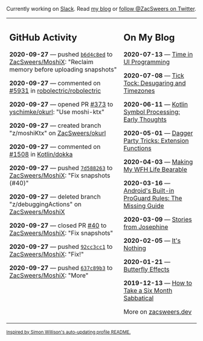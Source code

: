 Currently working on [Slack](https://slack.com/). Read [my blog](https://zacsweers.dev/) or [follow @ZacSweers on Twitter](https://twitter.com/ZacSweers).

<table><tr><td valign="top" width="60%">

## GitHub Activity
<!-- githubActivity starts -->
**2020-09-27** — pushed [`b6d4c8ed`](https://github.com/ZacSweers/MoshiX/commit/b6d4c8ed1e9429b7fa27fe5064aca9ba6026be1b) to [ZacSweers/MoshiX](https://api.github.com/repos/ZacSweers/MoshiX): "Reclaim memory before uploading snapshots"

**2020-09-27** — commented on [#5931](https://github.com/robolectric/robolectric/issues/5931#issuecomment-699690613) in [robolectric/robolectric](https://api.github.com/repos/robolectric/robolectric)

**2020-09-27** — opened PR [#373](https://api.github.com/repos/yschimke/okurl/pulls/373) to [yschimke/okurl](https://api.github.com/repos/yschimke/okurl): "Use moshi-ktx"

**2020-09-27** — created branch "z/moshiKtx" on [ZacSweers/okurl](https://api.github.com/repos/ZacSweers/okurl)

**2020-09-27** — commented on [#1508](https://github.com/Kotlin/dokka/issues/1508#issuecomment-699680879) in [Kotlin/dokka](https://api.github.com/repos/Kotlin/dokka)

**2020-09-27** — pushed [`7d588263`](https://github.com/ZacSweers/MoshiX/commit/7d588263f2d12571d6aa6e1da7f3dec56cf1fac1) to [ZacSweers/MoshiX](https://api.github.com/repos/ZacSweers/MoshiX): "Fix snapshots (#40)"

**2020-09-27** — deleted branch "z/debuggingActions" on [ZacSweers/MoshiX](https://api.github.com/repos/ZacSweers/MoshiX)

**2020-09-27** — closed PR [#40](https://api.github.com/repos/ZacSweers/MoshiX/pulls/40) to [ZacSweers/MoshiX](https://api.github.com/repos/ZacSweers/MoshiX): "Fix snapshots"

**2020-09-27** — pushed [`92cc3cc1`](https://github.com/ZacSweers/MoshiX/commit/92cc3cc11e130655bfd9d7bc2bbbac2bf6e91a59) to [ZacSweers/MoshiX](https://api.github.com/repos/ZacSweers/MoshiX): "Fix!"

**2020-09-27** — pushed [`637c89b3`](https://github.com/ZacSweers/MoshiX/commit/637c89b3e66266ed9df5a13c5abc8fa9f8db27ac) to [ZacSweers/MoshiX](https://api.github.com/repos/ZacSweers/MoshiX): "More"
<!-- githubActivity ends -->
</td><td valign="top" width="40%">

## On My Blog
<!-- blog starts -->
**2020-07-13** — [Time in UI Programming](https://www.zacsweers.dev/time-in-ui/)

**2020-07-08** — [Tick Tock: Desugaring and Timezones](https://www.zacsweers.dev/ticktock-desugaring-timezones/)

**2020-06-11** — [Kotlin Symbol Processing: Early Thoughts](https://www.zacsweers.dev/kotlin-symbol-processor-early-thoughts/)

**2020-05-01** — [Dagger Party Tricks: Extension Functions](https://www.zacsweers.dev/dagger-party-tricks-extension-functions/)

**2020-04-03** — [Making My WFH Life Bearable](https://www.zacsweers.dev/making-wfh-life-bearable/)

**2020-03-16** — [Android's Built-in ProGuard Rules: The Missing Guide](https://www.zacsweers.dev/android-proguard-rules/)

**2020-03-09** — [Stories from Josephine](https://www.zacsweers.dev/stories-from-josephine/)

**2020-02-05** — [It's Nothing](https://www.zacsweers.dev/its-nothing/)

**2020-01-21** — [Butterfly Effects](https://www.zacsweers.dev/butterfly-effects/)

**2019-12-13** — [How to Take a Six Month Sabbatical](https://www.zacsweers.dev/how-to-take-a-six-month-sabbatical/)
<!-- blog ends -->
More on [zacsweers.dev](https://zacsweers.dev/)
</td></tr></table>

<sub><a href="https://simonwillison.net/2020/Jul/10/self-updating-profile-readme/">Inspired by Simon Willison's auto-updating profile README.</a></sub>